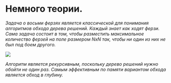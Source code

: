 # Немного теории.

_Задача о восьми ферзях является классической для понимания алгоритмов обхода дерева решений. Каждый знает как ходят ферзи. Сама задача состоит в том, чтобы разместить максимальное количество ферзей на поле размером NxN так, чтобы ни один из них не был под боем другого._  

![](http://fevt.ru/_ld/3/18851938.jpg)

_Алгоритм является рекурсивным, поскольку дерево решений нужно обойти не один раз. Самым эффективным по памяти вариантом обхода является обход в глубину._
